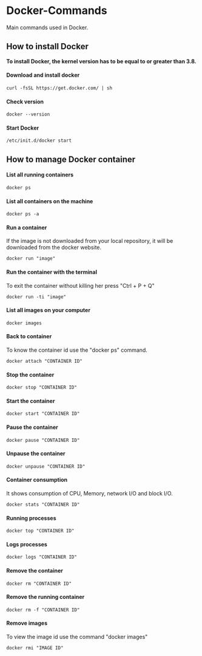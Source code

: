 # Docker-Commands
Main commands used in Docker.

## How to install Docker

**To install Docker, the kernel version has to be equal to or greater than 3.8.**

#### Download and install docker 
```
curl -fsSL https://get.docker.com/ | sh
```
#### Check version
```
docker --version
```
#### Start Docker
```
/etc/init.d/docker start
```


## How to manage Docker container

#### List all running containers
```
docker ps
```

#### List all containers on the machine 
```
docker ps -a
```

#### Run a container
If the image is not downloaded from your local repository, it will be downloaded from the docker website.
```
docker run "image"
```

#### Run the container with the terminal 
To exit the container without killing her press "Ctrl + P + Q"
```
docker run -ti "image"
```

#### List all images on your computer
```
docker images
```

#### Back to container
To know the container id use the "docker ps" command.
```
docker attach "CONTAINER ID"
```

#### Stop the container
```
docker stop "CONTAINER ID"
```

#### Start the container
```
docker start "CONTAINER ID"
```

#### Pause the container
```
docker pause "CONTAINER ID"
```

#### Unpause the container
```
docker unpause "CONTAINER ID"
```

#### Container consumption
It shows consumption of CPU, Memory, network I/O and block I/O.
```
docker stats "CONTAINER ID"
```

#### Running processes
```
docker top "CONTAINER ID"
```

#### Logs processes
```
docker logs "CONTAINER ID"
```

#### Remove the container
```
docker rm "CONTAINER ID"
```

#### Remove the running container
```
docker rm -f "CONTAINER ID"
```

#### Remove images
To view the image id use the command "docker images"
```
docker rmi "IMAGE ID"
```
